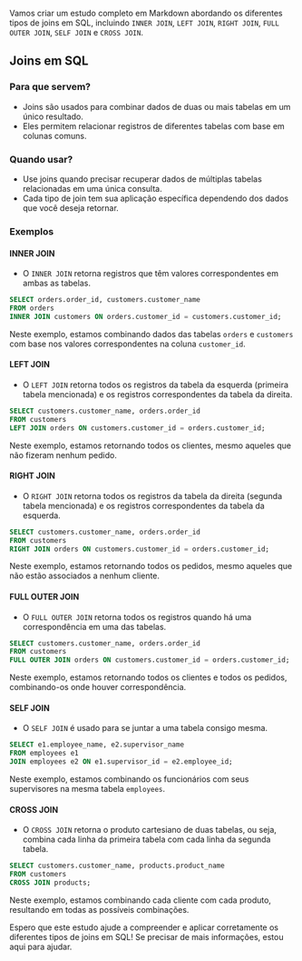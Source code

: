 Vamos criar um estudo completo em Markdown abordando os diferentes tipos de joins em SQL, incluindo `INNER JOIN`, `LEFT JOIN`, `RIGHT JOIN`, `FULL OUTER JOIN`, `SELF JOIN` e `CROSS JOIN`.

## Joins em SQL

### Para que servem?

- Joins são usados para combinar dados de duas ou mais tabelas em um único resultado.
- Eles permitem relacionar registros de diferentes tabelas com base em colunas comuns.

### Quando usar?

- Use joins quando precisar recuperar dados de múltiplas tabelas relacionadas em uma única consulta.
- Cada tipo de join tem sua aplicação específica dependendo dos dados que você deseja retornar.

### Exemplos

#### INNER JOIN

- O `INNER JOIN` retorna registros que têm valores correspondentes em ambas as tabelas.

```sql
SELECT orders.order_id, customers.customer_name
FROM orders
INNER JOIN customers ON orders.customer_id = customers.customer_id;
```

Neste exemplo, estamos combinando dados das tabelas `orders` e `customers` com base nos valores correspondentes na coluna `customer_id`.

#### LEFT JOIN

- O `LEFT JOIN` retorna todos os registros da tabela da esquerda (primeira tabela mencionada) e os registros correspondentes da tabela da direita.

```sql
SELECT customers.customer_name, orders.order_id
FROM customers
LEFT JOIN orders ON customers.customer_id = orders.customer_id;
```

Neste exemplo, estamos retornando todos os clientes, mesmo aqueles que não fizeram nenhum pedido.

#### RIGHT JOIN

- O `RIGHT JOIN` retorna todos os registros da tabela da direita (segunda tabela mencionada) e os registros correspondentes da tabela da esquerda.

```sql
SELECT customers.customer_name, orders.order_id
FROM customers
RIGHT JOIN orders ON customers.customer_id = orders.customer_id;
```

Neste exemplo, estamos retornando todos os pedidos, mesmo aqueles que não estão associados a nenhum cliente.

#### FULL OUTER JOIN

- O `FULL OUTER JOIN` retorna todos os registros quando há uma correspondência em uma das tabelas.

```sql
SELECT customers.customer_name, orders.order_id
FROM customers
FULL OUTER JOIN orders ON customers.customer_id = orders.customer_id;
```

Neste exemplo, estamos retornando todos os clientes e todos os pedidos, combinando-os onde houver correspondência.

#### SELF JOIN

- O `SELF JOIN` é usado para se juntar a uma tabela consigo mesma.

```sql
SELECT e1.employee_name, e2.supervisor_name
FROM employees e1
JOIN employees e2 ON e1.supervisor_id = e2.employee_id;
```

Neste exemplo, estamos combinando os funcionários com seus supervisores na mesma tabela `employees`.

#### CROSS JOIN

- O `CROSS JOIN` retorna o produto cartesiano de duas tabelas, ou seja, combina cada linha da primeira tabela com cada linha da segunda tabela.

```sql
SELECT customers.customer_name, products.product_name
FROM customers
CROSS JOIN products;
```

Neste exemplo, estamos combinando cada cliente com cada produto, resultando em todas as possíveis combinações.

Espero que este estudo ajude a compreender e aplicar corretamente os diferentes tipos de joins em SQL! Se precisar de mais informações, estou aqui para ajudar.